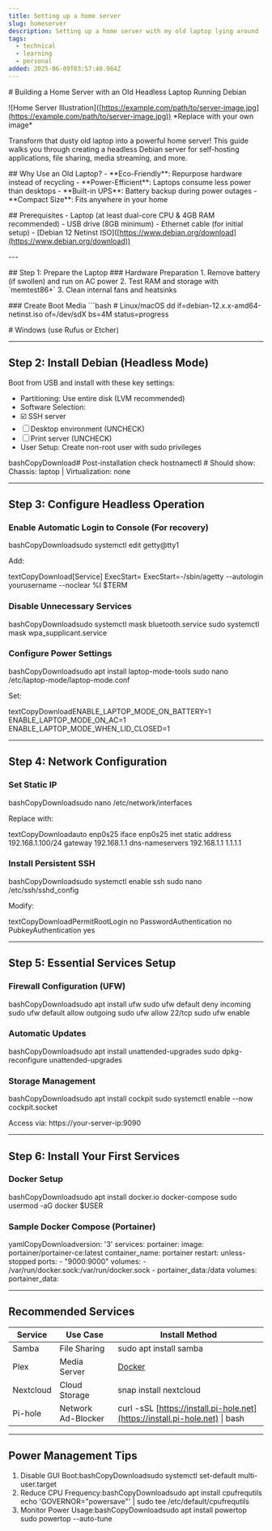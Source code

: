 ```yaml
---
title: Setting up a home server
slug: homeserver
description: Setting up a home server with my old laptop lying around
tags:
  - technical
  - learning
  - personal
added: 2025-06-09T03:57:40.984Z
---
```


\# Building a Home Server with an Old Headless Laptop Running Debian

!\[Home Server Illustration]\([https://example.com/path/to/server-image.jpg](https://example.com/path/to/server-image.jpg)) \*Replace with your own image\*

Transform that dusty old laptop into a powerful home server! This guide walks you through creating a headless Debian server for self-hosting applications, file sharing, media streaming, and more.

\## Why Use an Old Laptop?
\- \*\*Eco-Friendly\*\*: Repurpose hardware instead of recycling
\- \*\*Power-Efficient\*\*: Laptops consume less power than desktops
\- \*\*Built-in UPS\*\*: Battery backup during power outages
\- \*\*Compact Size\*\*: Fits anywhere in your home

\## Prerequisites
\- Laptop (at least dual-core CPU & 4GB RAM recommended)
\- USB drive (8GB minimum)
\- Ethernet cable (for initial setup)
\- \[Debian 12 Netinst ISO]\([https://www.debian.org/download](https://www.debian.org/download))

\---

\## Step 1: Prepare the Laptop
\### Hardware Preparation
1\. Remove battery (if swollen) and run on AC power
2\. Test RAM and storage with \`memtest86+\`
3\. Clean internal fans and heatsinks

\### Create Boot Media
\`\`\`bash
\# Linux/macOS
dd if=debian-12.x.x-amd64-netinst.iso of=/dev/sdX bs=4M status=progress

\# Windows (use Rufus or Etcher)

***

## Step 2: Install Debian (Headless Mode)

Boot from USB and install with these key settings:

* Partitioning: Use entire disk (LVM recommended)
* Software Selection:
* ☑️ SSH server
* ☐ Desktop environment (UNCHECK)
* ☐ Print server (UNCHECK)
* User Setup: Create non-root user with sudo privileges

bashCopyDownload# Post-installation check
hostnamectl
\# Should show: Chassis: laptop | Virtualization: none

***

## Step 3: Configure Headless Operation

### Enable Automatic Login to Console (For recovery)

bashCopyDownloadsudo systemctl edit getty\@tty1

Add:

textCopyDownload\[Service]
ExecStart=
ExecStart=-/sbin/agetty --autologin yourusername --noclear %I $TERM

### Disable Unnecessary Services

bashCopyDownloadsudo systemctl mask bluetooth.service
sudo systemctl mask wpa\_supplicant.service

### Configure Power Settings

bashCopyDownloadsudo apt install laptop-mode-tools
sudo nano /etc/laptop-mode/laptop-mode.conf

Set:

textCopyDownloadENABLE\_LAPTOP\_MODE\_ON\_BATTERY=1
ENABLE\_LAPTOP\_MODE\_ON\_AC=1
ENABLE\_LAPTOP\_MODE\_WHEN\_LID\_CLOSED=1

***

## Step 4: Network Configuration

### Set Static IP

bashCopyDownloadsudo nano /etc/network/interfaces

Replace with:

textCopyDownloadauto enp0s25
iface enp0s25 inet static
address 192.168.1.100/24
gateway 192.168.1.1
dns-nameservers 192.168.1.1 1.1.1.1

### Install Persistent SSH

bashCopyDownloadsudo systemctl enable ssh
sudo nano /etc/ssh/sshd\_config

Modify:

textCopyDownloadPermitRootLogin no
PasswordAuthentication no
PubkeyAuthentication yes

***

## Step 5: Essential Services Setup

### Firewall Configuration (UFW)

bashCopyDownloadsudo apt install ufw
sudo ufw default deny incoming
sudo ufw default allow outgoing
sudo ufw allow 22/tcp
sudo ufw enable

### Automatic Updates

bashCopyDownloadsudo apt install unattended-upgrades
sudo dpkg-reconfigure unattended-upgrades

### Storage Management

bashCopyDownloadsudo apt install cockpit
sudo systemctl enable --now cockpit.socket

Access via: https\://your-server-ip:9090

***

## Step 6: Install Your First Services

### Docker Setup

bashCopyDownloadsudo apt install docker.io docker-compose
sudo usermod -aG docker $USER

### Sample Docker Compose (Portainer)

yamlCopyDownloadversion: '3'
services:
portainer:
image: portainer/portainer-ce:latest
container\_name: portainer
restart: unless-stopped
ports:
\- "9000:9000"
volumes:
\- /var/run/docker.sock:/var/run/docker.sock
\- portainer\_data:/data
volumes:
portainer\_data:

***

## Recommended Services

| Service   | Use Case           | Install Method                                                               |
| --------- | ------------------ | ---------------------------------------------------------------------------- |
| Samba     | File Sharing       | sudo apt install samba                                                       |
| Plex      | Media Server       | [Docker](https://hub.docker.com/r/plexinc/pms-docker)                        |
| Nextcloud | Cloud Storage      | snap install nextcloud                                                       |
| Pi-hole   | Network Ad-Blocker | curl -sSL [https://install.pi-hole.net](https://install.pi-hole.net) \| bash |

***

## Power Management Tips

1. Disable GUI Boot:bashCopyDownloadsudo systemctl set-default multi-user.target
2. Reduce CPU Frequency:bashCopyDownloadsudo apt install cpufrequtils
   echo 'GOVERNOR="powersave"' | sudo tee /etc/default/cpufrequtils
3. Monitor Power Usage:bashCopyDownloadsudo apt install powertop
   sudo powertop --auto-tune
